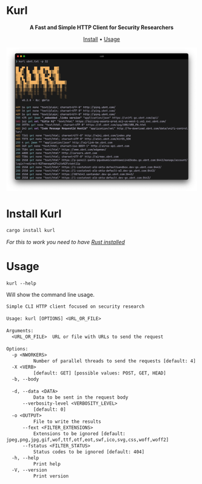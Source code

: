 # Kurl
<p align="center">
<b>A Fast and Simple HTTP Client for Security Researchers</b>
</p>

<p align="center">
<a href="" align="center">Install</a>
•
<a href="" align="center">Usage</a>

</p>

<p align="center">

![](./img/kurl-demo.jpg)

</p>



# Install Kurl

```bash
cargo install kurl
```
_For this to work you need to have [Rust installed](https://rustup.rs/)_

# Usage

```
kurl --help
```

Will show the command line usage.


```console
Simple CLI HTTP client focused on security research

Usage: kurl [OPTIONS] <URL_OR_FILE>

Arguments:
  <URL_OR_FILE>  URL or file with URLs to send the request

Options:
  -p <NWORKERS>
          Number of parallel threads to send the requests [default: 4]
  -X <VERB>
          [default: GET] [possible values: POST, GET, HEAD]
  -b, --body

  -d, --data <DATA>
          Data to be sent in the request body
      --verbosity-level <VERBOSITY_LEVEL>
          [default: 0]
  -o <OUTPUT>
          File to write the results
      --fext <FILTER_EXTENSIONS>
          Extensions to be ignored [default: jpeg,png,jpg,gif,wof,ttf,otf,eot,swf,ico,svg,css,woff,woff2]
      --fstatus <FILTER_STATUS>
          Status codes to be ignored [default: 404]
  -h, --help
          Print help
  -V, --version
          Print version
```
